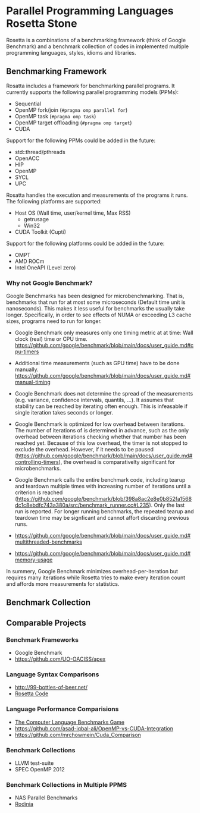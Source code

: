 Parallel Programming Languages Rosetta Stone
============================================

Rosetta is a combinations of a benchmarking framework (think of Google Benchmark) and a benchmark collection of codes in implemented multiple programming languages, styles, idioms and libraries.

Benchmarking Framework
----------------------

Rosatta includes a framework for benchmarking parallel programs. It currently supports the following parallel programming models (PPMs):

 * Sequential
 * OpenMP fork/join (`#pragma omp parallel for`)
 * OpenMP task (`#pragma omp task`)
 * OpenMP target offloading (`#pragma omp target`)
 * CUDA

Support for the following PPMs could be added in the future:

 * std::thread/pthreads
 * OpenACC
 * HIP
 * OpenMP
 * SYCL
 * UPC


Rosatta handles the execution and measurements of the programs it runs. The following platforms are supported:

 * Host OS (Wall time, user/kernel time, Max RSS)
   * getrusage
   * Win32
 * CUDA Toolkit (Cupti)

Support for the following platforms could be added in the future:

 * OMPT
 * AMD ROCm
 * Intel OneAPI (Level zero)


### Why not Google Benchmark?

Google Benchmarks has been designed for microbenchmarking. That is, benchmarks that run for at most some microseconds (Default time unit is nanoseconds). This makes it less useful for benchmarks the usually take longer. Specifically, in order to see effects of  NUMA or exceeding L3 cache sizes, programs need to run for longer.

 * Google Benchmark only measures only one timing metric at at time: Wall clock (real) time or CPU time. https://github.com/google/benchmark/blob/main/docs/user_guide.md#cpu-timers

 * Additional time measurements (such as GPU time) have to be done manually. https://github.com/google/benchmark/blob/main/docs/user_guide.md#manual-timing

 * Google Benchmark does not determine the spread of the measurements (e.g. variance, confidence intervals, quantils, ...). It assumes that stability can be reached by iterating often enough. This is infeasable if single iteration takes seconds or longer.

 * Google Benchmark is optimized for low overhead between iterations. The number of iterations of is determined in advance, such as the only overhead between iterations checking whether that number has been reached yet. Because of this low overhead, the timer is not stopped to exclude the overhead. However, if it needs to be paused (https://github.com/google/benchmark/blob/main/docs/user_guide.md#controlling-timers), the overhead is comparativelty significant for microbenchmarks.

 * Google Benchmark calls the entire benchmark code, including tearup and teardown multiple times with increasing number of iterations until a criterion is reached (https://github.com/google/benchmark/blob/398a8ac2e8e0b852fa1568dc1c8ebdfc743a380a/src/benchmark_runner.cc#L235). Only the last run is reported. For longer running benchmarks, the repeated tearup and teardown time may be signficant and cannot affort discarding previous runs.

 * https://github.com/google/benchmark/blob/main/docs/user_guide.md#multithreaded-benchmarks

 * https://github.com/google/benchmark/blob/main/docs/user_guide.md#memory-usage

In summery, Google Benchmark minimizes overhead-per-iteration but requires many iterations while Rosetta tries to make every iteration count and affords more measurements for statistics.


Benchmark Collection
--------------------

Comparable Projects
-------------------

### Benchmark Frameworks

 * Google Benchmark
 * https://github.com/UO-OACISS/apex

### Language Syntax Comparisons

 * http://99-bottles-of-beer.net/
 * [Rosetta Code](https://rosettacode.org/wiki/Rosetta_Code)

### Language Performance Comparisions

 * [The Computer Language Benchmarks Game](https://benchmarksgame-team.pages.debian.net/benchmarksgame/)
 * https://github.com/asad-iqbal-ali/OpenMP-vs-CUDA-Integration
 * https://github.com/mrchowmein/Cuda_Comparison

### Benchmark Collections

 * LLVM test-suite
 * SPEC OpenMP 2012

### Benchmark Collections in Multiple PPMS

 * NAS Parallel Benchmarks
 * [Rodinia](https://rodinia.cs.virginia.edu/doku.php)
